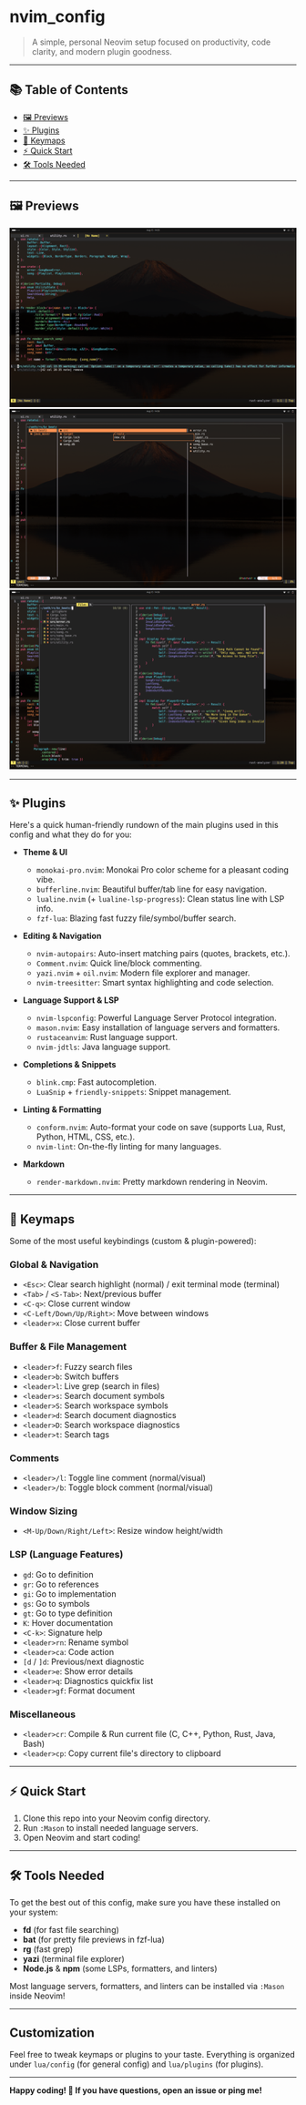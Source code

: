 # nvim_config

> A simple, personal Neovim setup focused on productivity, code clarity, and modern plugin goodness.

---
## 📚 Table of Contents

- [🖼️ Previews](#previews)
- [✨ Plugins](#plugins)
- [🎹 Keymaps](#keymaps)
- [⚡️ Quick Start](#quick-start)
- [🛠️ Tools Needed](#tools-needed)

---

## 🖼️ Previews
![main](previews/1.png)
![yazi](previews/2.png)
![fuzzy](previews/3.png)

---

## ✨ Plugins

Here's a quick human-friendly rundown of the main plugins used in this config and what they do for you:

- **Theme & UI**
  - `monokai-pro.nvim`: Monokai Pro color scheme for a pleasant coding vibe.
  - `bufferline.nvim`: Beautiful buffer/tab line for easy navigation.
  - `lualine.nvim` (+ `lualine-lsp-progress`): Clean status line with LSP info.
  - `fzf-lua`: Blazing fast fuzzy file/symbol/buffer search.

- **Editing & Navigation**
  - `nvim-autopairs`: Auto-insert matching pairs (quotes, brackets, etc.).
  - `Comment.nvim`: Quick line/block commenting.
  - `yazi.nvim` + `oil.nvim`: Modern file explorer and manager.
  - `nvim-treesitter`: Smart syntax highlighting and code selection.

- **Language Support & LSP**
  - `nvim-lspconfig`: Powerful Language Server Protocol integration.
  - `mason.nvim`: Easy installation of language servers and formatters.
  - `rustaceanvim`: Rust language support.
  - `nvim-jdtls`: Java language support.

- **Completions & Snippets**
  - `blink.cmp`: Fast autocompletion.
  - `LuaSnip` + `friendly-snippets`: Snippet management.

- **Linting & Formatting**
  - `conform.nvim`: Auto-format your code on save (supports Lua, Rust, Python, HTML, CSS, etc.).
  - `nvim-lint`: On-the-fly linting for many languages.

- **Markdown**
  - `render-markdown.nvim`: Pretty markdown rendering in Neovim.

---

## 🎹 Keymaps

Some of the most useful keybindings (custom & plugin-powered):

### Global & Navigation

- `<Esc>`: Clear search highlight (normal) / exit terminal mode (terminal)
- `<Tab>` / `<S-Tab>`: Next/previous buffer
- `<C-q>`: Close current window
- `<C-Left/Down/Up/Right>`: Move between windows
- `<leader>x`: Close current buffer

### Buffer & File Management

- `<leader>f`: Fuzzy search files
- `<leader>b`: Switch buffers
- `<leader>l`: Live grep (search in files)
- `<leader>s`: Search document symbols
- `<leader>S`: Search workspace symbols
- `<leader>d`: Search document diagnostics
- `<leader>D`: Search workspace diagnostics
- `<leader>t`: Search tags

### Comments

- `<leader>/l`: Toggle line comment (normal/visual)
- `<leader>/b`: Toggle block comment (normal/visual)

### Window Sizing

- `<M-Up/Down/Right/Left>`: Resize window height/width

### LSP (Language Features)

- `gd`: Go to definition
- `gr`: Go to references
- `gi`: Go to implementation
- `gs`: Go to symbols
- `gt`: Go to type definition
- `K`: Hover documentation
- `<C-k>`: Signature help
- `<leader>rn`: Rename symbol
- `<leader>ca`: Code action
- `[d` / `]d`: Previous/next diagnostic
- `<leader>e`: Show error details
- `<leader>q`: Diagnostics quickfix list
- `<leader>gf`: Format document

### Miscellaneous

- `<leader>cr`: Compile & Run current file (C, C++, Python, Rust, Java, Bash)
- `<leader>cp`: Copy current file's directory to clipboard

---

## ⚡️ Quick Start

1. Clone this repo into your Neovim config directory.
2. Run `:Mason` to install needed language servers.
3. Open Neovim and start coding!

---

## 🛠️ Tools Needed

To get the best out of this config, make sure you have these installed on your system:

- **fd** (for fast file searching)
- **bat** (for pretty file previews in fzf-lua)
- **rg** (fast grep)
- **yazi** (terminal file explorer)
- **Node.js** & **npm** (some LSPs, formatters, and linters)

Most language servers, formatters, and linters can be installed via `:Mason` inside Neovim!

---

##  Customization

Feel free to tweak keymaps or plugins to your taste. Everything is organized under `lua/config` (for general config) and `lua/plugins` (for plugins).

---

**Happy coding! 🚀 If you have questions, open an issue or ping me!**
